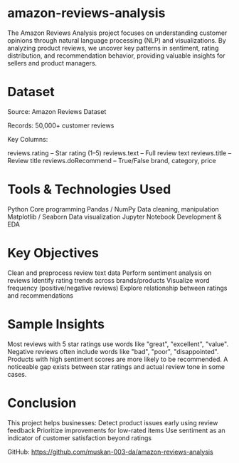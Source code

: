 # amazon-reviews-analysis
The Amazon Reviews Analysis project focuses on understanding customer opinions through natural language processing (NLP) and visualizations. By analyzing product reviews, we uncover key patterns in sentiment, rating distribution, and recommendation behavior, providing valuable insights for sellers and product managers.

# Dataset
Source: Amazon Reviews Dataset

Records: 50,000+ customer reviews

Key Columns:

reviews.rating – Star rating (1–5)
reviews.text – Full review text
reviews.title – Review title
reviews.doRecommend – True/False
brand, category, price

# Tools & Technologies Used
Python	Core programming
Pandas / NumPy	Data cleaning, manipulation
Matplotlib / Seaborn	Data visualization
Jupyter Notebook	Development & EDA

# Key Objectives
Clean and preprocess review text data
Perform sentiment analysis on reviews
Identify rating trends across brands/products
Visualize word frequency (positive/negative reviews)
Explore relationship between ratings and recommendations

# Sample Insights
Most reviews with 5 star ratings use words like "great", "excellent", "value".
Negative reviews often include words like "bad", "poor", "disappointed".
Products with high sentiment scores are more likely to be recommended.
A noticeable gap exists between star ratings and actual review tone in some cases.

# Conclusion
This project helps businesses:
Detect product issues early using review feedback
Prioritize improvements for low-rated items
Use sentiment as an indicator of customer satisfaction beyond ratings

GitHub: https://github.com/muskan-003-da/amazon-reviews-analysis
